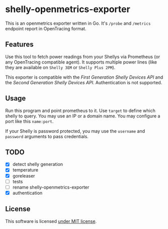 # shelly-openmetrics-exporter

This is an openmetrics exporter written in Go.
It's `/probe` and `/metrics` endpoint report in OpenTracing format.

## Features

Use this tool to fetch power readings from your Shellys via Prometheus (or any OpenTracing compatible agent).
It supports multiple power lines (like they are available on `Shelly 3EM` or `Shelly Plus 2PM`).

This exporter is compatible with the _First Generation Shelly Devices API_ and the _Second Generation Shelly Devices API_.
Authentication is not supported.

## Usage

Run this program and point prometheus to it.
Use `target` to define which shelly to query.
You may use an IP or a domain name.
You may configure a port like this `name:port`.

If your Shelly is password protected,
you may use the `username` and `password` arguments to pass credentials.

## TODO

- [x] detect shelly generation
- [x] temperature
- [x] goreleaser
- [ ] tests
- [ ] rename shelly-openmetrics-exporter
- [x] authentication

## License

This software is licensed [under MIT license](/LICENSE).
